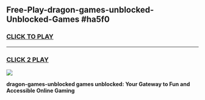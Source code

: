 
## Free-Play-dragon-games-unblocked-Unblocked-Games #ha5f0
<h3>
<a href="https://news.freeplayer.one?title=dragon-games-unblocked&ref=8M">CLICK TO PLAY</a></h3>
<hr>

<h3>
<a href="https://news.freeplayer.one?title=dragon-games-unblocked&ref=8M">CLICK 2 PLAY</a>
  
</h3>

<a href="https://news.freeplayer.one?title=dragon-games-unblocked&ref=8M"><img src="https://clearcache.store/games.png"></a>


**dragon-games-unblocked games unblocked: Your Gateway to Fun and Accessible Online Gaming**
